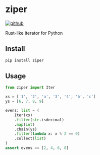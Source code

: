 # ziper
[![github]](https://github.com/cospectrum/ziper)

[github]: https://img.shields.io/badge/github-cospectrum/ziper-8da0cb?logo=github

Rust-like iterator for Python

## Install

```sh
pip install ziper
```

## Usage

```py
from ziper import Iter

xs = ['1', '2', 'a', '3', '4', 'b', 'c']
ys = [6, 7, 8, 9]

evens: list = (
    Iter(xs)
    .filter(str.isdecimal)
    .map(int)
    .chain(ys)
    .filter(lambda x: x % 2 == 0)
    .collect(list)
)
assert evens == [2, 4, 6, 8]
```
